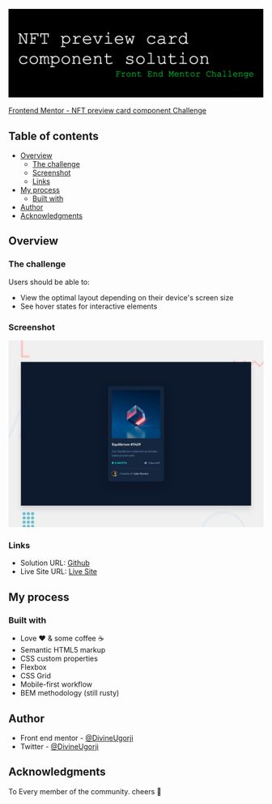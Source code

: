 ![Header](./images/github-header-image.png)

[Frontend Mentor - NFT preview card component Challenge](https://www.frontendmentor.io/challenges/nft-preview-card-component-SbdUL_w0U)

## Table of contents

- [Overview](#overview)
  - [The challenge](#the-challenge)
  - [Screenshot](#screenshot)
  - [Links](#links)
- [My process](#my-process)
  - [Built with](#built-with)
- [Author](#author)
- [Acknowledgments](#acknowledgments)

## Overview

### The challenge

Users should be able to:

- View the optimal layout depending on their device's screen size
- See hover states for interactive elements

### Screenshot

![](design/desktop-preview.jpg)

### Links

- Solution URL: [Github](https://github.com/DivineUgorji/nft-preview-card-component-main)
- Live Site URL: [Live Site](https://nft-preview-card-component-divine.netlify.app/)

## My process

### Built with

- Love ❤️ & some coffee ☕
- Semantic HTML5 markup
- CSS custom properties
- Flexbox
- CSS Grid
- Mobile-first workflow
- BEM methodology (still rusty)

## Author

- Front end mentor - [@DivineUgorji](https://www.frontendmentor.io/profile/DivineUgorji)
- Twitter - [@DivineUgorji](https://www.twitter.com/DivineUgorji)

## Acknowledgments

To Every member of the community.
cheers 🥂
